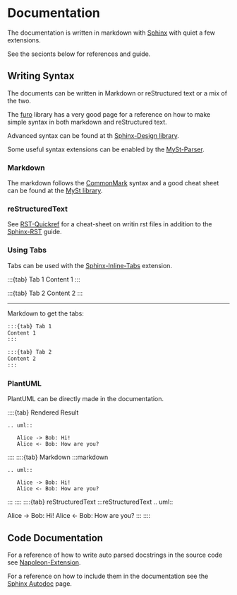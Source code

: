 # Documentation

The documentation is written in markdown with [Sphinx](https://www.sphinx-doc.org/en/master/) with quiet a few extensions.

See the secionts below for references and guide.

## Writing Syntax

The documents can be written in Markdown or reStructured text or a mix of the two.

The [furo](https://pradyunsg.me/furo/reference/) library has a very good page for a reference on how to make simple syntax in both markdown and reStructured text.

Advanced syntax can be found at th [Sphinx-Design library](https://sphinx-design.readthedocs.io/en/furo-theme/get_started.html).

Some useful syntax extensions can be enabled by the [MySt-Parser](https://myst-parser.readthedocs.io/en/latest/syntax/optional.html#).

### Markdown

The markdown follows the [CommonMark](https://spec.commonmark.org/0.30/) syntax and a good cheat sheet can be found at the [MySt library](https://myst-parser.readthedocs.io/en/latest/syntax/syntax.html#commonmark).

### reStructuredText

See [RST-Quickref](https://docutils.sourceforge.io/docs/user/rst/quickref.html) for a cheat-sheet on writin rst
files in addition to the [Sphinx-RST](https://www.sphinx-doc.org/en/master/usage/restructuredtext/index.html) guide.

### Using Tabs

Tabs can be used with the [Sphinx-Inline-Tabs](https://sphinx-inline-tabs.readthedocs.io/en/latest/usage.html#rich-tab-labels) extension.

:::{tab} Tab 1
Content 1
:::

:::{tab} Tab 2
Content 2
:::

---------
Markdown to get the tabs:
```markdown
:::{tab} Tab 1
Content 1
:::

:::{tab} Tab 2
Content 2
:::
```

### PlantUML

PlantUML can be directly made in the documentation.

::::{tab} Rendered Result
```{eval-rst}
.. uml::

   Alice -> Bob: Hi!
   Alice <- Bob: How are you?
```
::::
::::{tab} Markdown
:::markdown
```{eval-rst}
.. uml::

   Alice -> Bob: Hi!
   Alice <- Bob: How are you?
```
:::
::::
::::{tab} reStructuredText
:::reStructuredText
.. uml::

   Alice -> Bob: Hi!
   Alice <- Bob: How are you?
:::
::::

## Code Documentation

For a reference of how to write auto parsed docstrings in the source code see [Napoleon-Extension](https://www.sphinx-doc.org/en/master/usage/extensions/napoleon.html#docstrings).

For a reference on how to include them in the documentation see the [Sphinx Autodoc](https://www.sphinx-doc.org/en/master/usage/extensions/autodoc.html#directives) page.
